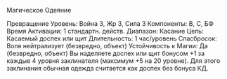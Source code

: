 
Магическое Одеяние

Превращение
Уровень: Война 3, Жр 3, Сила 3
Компоненты: В, С, БФ
Время Активации: 1 стандартн. действ.
Диапазон: Касание
Цель: Касаемый доспех или щит
Длительность: 1 час/уровень
Спасбросок: Воля нейтрализует
(безвредно, объект)
Устойчивость к Магии: Да (безвредно,
объект)
Вы наделяете доспех или щит бонусом
+1 за каждые 4 уровня заклинателя
(максимум +5 на 20 уровне). Для этого
заклинания обычная одежда считается
как доспех без бонуса КД.